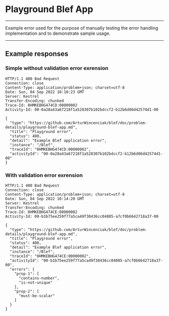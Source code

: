 # Playground Blef App

---

Example error used for the purpose of manually testing the error handling implementation and to demonstrate sample usage.

---

## Example responses

### Simple without validation error exrension 

```
HTTP/1.1 400 Bad Request
Connection: close
Content-Type: application/problem+json; charset=utf-8
Date: Sun, 04 Sep 2022 10:10:23 GMT
Server: Kestrel
Transfer-Encoding: chunked
Trace-Id: 0HMKEBHG474CD:00000002
Activity-Id: 00-0a28a43a67218f1a528307b102bdccf2-b12b6d86d42574d1-00

{
  "type": "https://github.com/ArturWincenciak/blef/doc/problem-details/playground-blef-app.md",
  "title": "Playground error",
  "status": 400,
  "detail": "Example Blef application error",
  "instance": "/Blef",
  "traceId": "0HMKEBHG474CD:00000002",
  "activityId": "00-0a28a43a67218f1a528307b102bdccf2-b12b6d86d42574d1-00"
}
```

### With validation error exrension 

```
HTTP/1.1 400 Bad Request
Connection: close
Content-Type: application/problem+json; charset=utf-8
Date: Sun, 04 Sep 2022 10:14:20 GMT
Server: Kestrel
Transfer-Encoding: chunked
Trace-Id: 0HMKEBHG474CE:00000002
Activity-Id: 00-b1b75ee259f77a5ca49f30436cc04805-a7cf0b6642718a37-00

{
  "type": "https://github.com/ArturWincenciak/blef/doc/problem-details/playground-blef-app.md",
  "title": "Playground error",
  "status": 400,
  "detail": "Example Blef application error",
  "instance": "/Blef",
  "traceId": "0HMKEBHG474CE:00000002",
  "activityId": "00-b1b75ee259f77a5ca49f30436cc04805-a7cf0b6642718a37-00",
  "errors": {
    "prop-1": [
      "contains-number",
      "is-not-unique"
    ],
    "prop-2": [
      "must-be-scalar"
    ]
  }
}
```